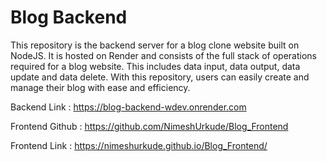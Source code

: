 # Blog Backend

This repository is the backend server for a blog clone website built on NodeJS. It is hosted on Render and consists of the full stack of operations required for a blog website. This includes data input, data output, data update and data delete. With this repository, users can easily create and manage their blog with ease and efficiency.

Backend Link : https://blog-backend-wdev.onrender.com

Frontend Github : https://github.com/NimeshUrkude/Blog_Frontend

Frontend Link : https://nimeshurkude.github.io/Blog_Frontend/

